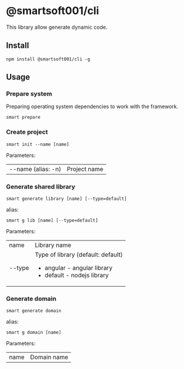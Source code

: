 # @smartsoft001/cli

This library allow generate dynamic code.

## Install

`npm install @smartsoft001/cli -g` 

##  Usage

### Prepare system

Preparing operating system dependencies to work with the framework.

`smart prepare`

### Create project

`smart init --name [name]`

Parameters:
<table>
    <tr>
        <td>--name (alias: -n)</td>
        <td>Project name</td>
    </tr>
</table>

### Generate shared library

`smart generate library [name] [--type=default]`

alias:

`smart g lib [name] [--type=default]`

Parameters:
<table>
    <tr>
        <td>name</td>
        <td>Library name</td>
    </tr>
    <tr>
        <td>--type</td>
        <td>
            Type of library (default: default)
            <ul>
                <li>angular - angular library</li>
                <li>default - nodejs library</li>
            </ul>        
        </td>
    </tr>
</table>

### Generate domain

`smart generate domain`

alias:

`smart g domain [name]`

Parameters:
<table>
    <tr>
        <td>name</td>
        <td>Domain name</td>
    </tr>
</table>
